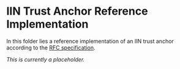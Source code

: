 <!--
 Copyright IBM Corp. All Rights Reserved.

 SPDX-License-Identifier: CC-BY-4.0
 -->
# IIN Trust Anchor Reference Implementation

In this folder lies a reference implementation of an IIN trust anchor according to the [RFC specification](https://github.com/hyperledger-labs/weaver-dlt-interoperability/blob/main/rfcs/models/identity/iin.md#trust-anchors).

_This is currently a placeholder._
